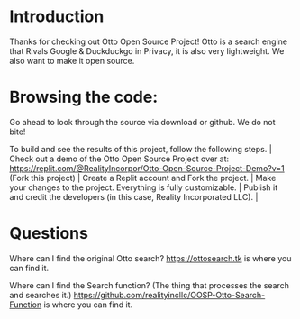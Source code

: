 # Introduction
Thanks for checking out Otto Open Source Project! Otto is a search engine that Rivals Google & Duckduckgo in Privacy, it is also very lightweight. We also want to make it open source.

# Browsing the code:
Go ahead to look through the source via download or github. We do not bite!

To build and see the results of this project, follow the following steps.
|
Check out a demo of the Otto Open Source Project over at: https://replit.com/@RealityIncorpor/Otto-Open-Source-Project-Demo?v=1 (Fork this project)
|
Create a Replit account and Fork the project.
|
Make your changes to the project. Everything is fully customizable.
|
Publish it and credit the developers (in this case, Reality Incorporated LLC).
|
# Questions
Where can I find the original Otto search? 
https://ottosearch.tk is where you can find it.

Where can I find the Search function? (The thing that processes the search and searches it.)
https://github.com/realityincllc/OOSP-Otto-Search-Function is where you can find it.
